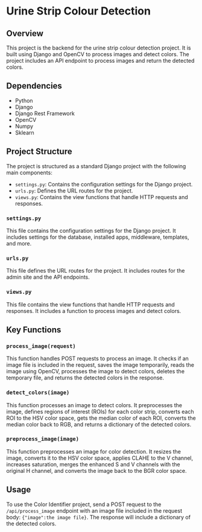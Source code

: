 # Urine Strip Colour Detection

## Overview

This project is the backend for the urine strip colour detection project. It is built using Django and OpenCV to process images and detect colors. The project includes an API endpoint to process images and return the detected colors.

## Dependencies

- Python
- Django
- Django Rest Framework
- OpenCV
- Numpy
- Sklearn

## Project Structure

The project is structured as a standard Django project with the following main components:

- `settings.py`: Contains the configuration settings for the Django project.
- `urls.py`: Defines the URL routes for the project.
- `views.py`: Contains the view functions that handle HTTP requests and responses.

### `settings.py`

This file contains the configuration settings for the Django project. It includes settings for the database, installed apps, middleware, templates, and more.

### `urls.py`

This file defines the URL routes for the project. It includes routes for the admin site and the API endpoints.

### `views.py`

This file contains the view functions that handle HTTP requests and responses. It includes a function to process images and detect colors.

## Key Functions

### `process_image(request)`

This function handles POST requests to process an image. It checks if an image file is included in the request, saves the image temporarily, reads the image using OpenCV, processes the image to detect colors, deletes the temporary file, and returns the detected colors in the response.

### `detect_colors(image)`

This function processes an image to detect colors. It preprocesses the image, defines regions of interest (ROIs) for each color strip, converts each ROI to the HSV color space, gets the median color of each ROI, converts the median color back to RGB, and returns a dictionary of the detected colors.

### `preprocess_image(image)`

This function preprocesses an image for color detection. It resizes the image, converts it to the HSV color space, applies CLAHE to the V channel, increases saturation, merges the enhanced S and V channels with the original H channel, and converts the image back to the BGR color space.

## Usage

To use the Color Identifier project, send a POST request to the `/api/process_image` endpoint with an image file included in the request body: `{"image":the image file}`. The response will include a dictionary of the detected colors.
